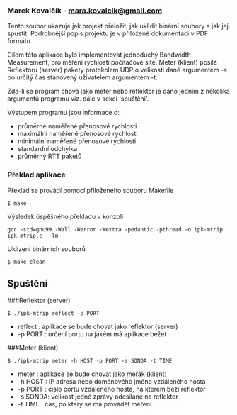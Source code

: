 
### Marek Kovalčík - mara.kovalcik@gmail.com

Tento soubor ukazuje jak projekt přeložit, jak uklidit binární soubory a jak jej spustit. Podrobnější popis projektu je v přiložené dokumentaci v PDF formátu.

Cílem této aplikace bylo implementovat jednoduchý Bandwidth Measurement, pro měření rychlosti počítačové sítě. Meter (klient) posílá Reflektoru (server) pakety protokolem
UDP o velikosti dané argumentem -s po určitý čas stanovený uživatelem argumentem -t.

Zda-li se program chová jako meter nebo reflektor je dáno jedním z několika argumentů programu viz. dále v sekci 'spuštění'.

Výstupem programu jsou informace o:
+ průměrné naměřené přenosové rychlosti
+ maximální naměřené přenosové rychlosti
+ minimální naměřené přenosové rychlosti
+ standardní odchylka
+ průměrný RTT paketů

### Překlad aplikace
Překlad se provádí pomocí přiloženého souboru Makefile
```
$ make
```
Výsledek úspěšného překladu v konzoli

```
gcc -std=gnu99 -Wall -Werror -Wextra -pedantic -pthread -o ipk-mtrip ipk-mtrip.c  -lm
```
Uklizení binárních souborů
```
$ make clean
```

## Spuštění 

###Reflektor (server)
```
$ ./ipk-mtrip reflect -p PORT
```
+ reflect : aplikace se bude chovat jako reflektor (server)
+ -p PORT : určení portu na jakém má aplikace bežet

###Meter (klient)
```
$ ./ipk-mtrip meter -h HOST -p PORT -s SONDA -t TIME
```
+ meter   : aplikace se bude chovat jako meřák (klient)
+ -h HOST : IP adresa nebo doménového jméno vzdáleného hosta
+ -p PORT : číslo portu vzdáleného hosta, na kterém beží reflektor
+ -s SONDA: velikost jedné zprávy odesílané na reflektor
+ -t TIME : čas, po který se má provádět měření
